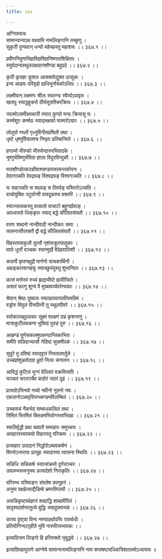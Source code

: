 ```yaml
---
title: ३६७

---
```

अग्निरुवाच  
सामान्यान्यऽथ वक्ष्यामि नामलिङ्गानि तच्छृणु ।  
सुकृती पुण्यवान् धन्यो महेच्छस्तु महाशयः ।। ३६७.१ ।।  
  
प्रवीणनिपुणाभिज्ञविज्ञविज्ञनिष्णातशिक्षिताः ।  
स्युर्वदान्यस्थूललक्षदानशौण्डा बहुप्रदे ।। ३६७.२ ।।  
  
कृती कृतज्ञः कुशल आसक्तोद्युक्त उत्सुकः ।  
इभ्य आढ्यः परिवृढो ह्यधिभूर्नायकोऽधिपः ।। ३६७.३ ।।  
  
लक्ष्मीवान् लक्ष्मणः श्रीलः स्वतन्त्रः स्वैर्य्यऽपावृतः ।  
खलपूः स्याद्धहुकरो दीर्घसूत्रश्चिरक्रियः ।। ३६७.४ ।।  
  
जाल्मोऽसमीक्ष्यकारी स्यात् कुण्ठो मन्दः क्रियासु यः ।  
कर्म्मशूरः कर्म्मठः स्याद्भक्षको घस्मरोऽद्मरः ।। ३६७.५ ।।  
  
लोलुपो गर्घ्लो गृध्नुर्विनीतप्रश्रितौ तथा ।  
धृष्टे धृष्णुर्वियातश्च निभृतः प्रतिबान्विते ।। ३६७.६ ।।  
  
प्रगल्भो भीरुको भीरुर्वन्दारुरभिवादके ।  
भूष्णुर्भविष्णुर्भविता ज्ञाता विदुरविन्दुकौ ।। ३६७.७ ।।  
  
मत्तशौण्डोत्कटक्षीवाश्चण्डस्त्वत्यन्तकोपनः ।  
देवानञ्चति देवद्र्यङ् विश्वद्र्यङ् विश्वगञ्चति ।। ३६७.८ ।।  
  
यः सहाञ्चति स सध्र्यङ् स तिर्य्यङ् यस्तिरोऽञ्चति ।  
वाचोयुक्तिः पटुर्वाग्मी वावदूकश्च वक्तरि ।। ३६७.९ ।।  
  
स्याज्जल्पकस्तु वाचालो वाचाटो बहुगर्ह्यवाक् ।  
अपध्वस्तो धिक्‌कृतः स्याद्‌ बद्धे कीलितसंयतौ ।। ३६७.१० ।।  
  
वरणः शब्दनो नान्दीवादी नान्दीकरः समाः ।  
व्यसनार्त्तोपरक्तौ द्वौ बद्धे कीलितसंयतौ ।। ३६७.११ ।।  
  
विहस्तव्याकुलौ तुल्यौ नृशंसक्रूरघातुकाः ।  
पापो धूर्त्तो वञ्चकः स्यान्मूर्खे वैदेहवालिशौ ।। ३६७.१२ ।।  
  
कदर्य्ये कृपणक्षुद्रौ मार्गणो याचकार्थिनौ ।  
अहङ्कारवानहंयुः स्याच्छुभंयुस्तु शुभान्वितः ।। ३६७.१३ ।।  
  
कात्तं मनोरमं रुच्यं हृद्याभीष्टे ह्यभीप्सिते ।  
असारं फल्गु शून्यं वै मुख्यवर्य्यवरेण्यकाः ।। ३६७.१४ ।।  
  
श्रेयान् श्रेष्ठः पुष्कलः स्यात्प्राग्र्याग्र्यग्रीयमग्रिमं ।  
वड्रोरु विपुलं पीनपीव्नी तु स्थूलपीवरे ।। ३६७.१५ ।।  
  
स्तोकाल्पक्षुल्लकाः सूक्ष्मं श्लक्ष्णं दभ्रं कृशन्तनु ।  
मात्राकुटीलवकणा भूयिष्ठं पुरुहं पुरु ।। ३६७.१६ ।।  
  
अखण्डं पूर्णसकलमुपकण्ठान्तिकाभितः ।  
समीपे सन्निदाभ्यासौ नेदिष्ठं सुसमीपकं ।। ३६७.१७ ।।  
  
सुदूरे तु दविष्ठं स्याद्‌वृत्तं निस्तलवर्तुले ।  
उच्चप्रांशून्नतोदग्रा ध्रुवो नित्यः सनातनः ।। ३६७.१८ ।।  
  
आविद्धं कुटिलं भुग्नं वेल्लितं वक्रमित्यपि ।  
चञ्चलं चरलञ्चैव कठोरं जठरं दृढ़ं ।। ३६७.१९ ।।  
  
प्रत्यग्रोऽभिनवो नव्यो नवीनो नूतनो नवः ।  
एकतानोऽन्न्यवृत्तिरुच्चण्डमविलम्बितं ।। ३६७.२० ।।  
  
उच्चावचं नैकभेदं सम्बाधकलिलं तथा ।  
तिमितं स्तिमितं क्लिन्नमभियोगस्त्वभिग्रहः ।। ३६७.२१ ।।  
  
स्फतिर्वृद्धौ प्रथा ख्यातौ समाहारः समुच्चयः ।  
अपहारस्त्वपचयो विहारस्तु परिक्रमः ।। ३६७.२२ ।।  
  
प्रत्याहार उपादानं निर्द्धारोऽब्यवकर्षणं ।  
विघ्नोऽन्तरायः प्रत्यूहः स्यादास्या त्वासना स्थितिः ।। ३६७.२३ ।।  
  
सन्निधिः सन्निकर्षः स्यात्संक्रमो दुर्गसञ्चरः ।  
उपलम्भस्त्वनुभवः प्रत्यादेशो निराकृतिः ।। ३६७.२४ ।।  
  
परिरम्भः परिष्वङ्गः संश्लेष उपगूहनं ।  
अनुमा पक्षहेत्वाद्यैडिम्बे भ्रमरविप्लवौ ।। ३६७.२५ ।।  
  
असन्निकृष्टार्थज्ञानं शब्दाद्धि शाब्दमीरितं ।  
सादृश्यदर्शनात्तुल्ये बुद्धिः स्यादुपमानकं ।। ३६७.२६ ।।  
  
काय्य दृष्ट्वा विना नस्यादर्थापत्तिः परार्थधीः ।  
प्रतियोगिन्यऽगृहीते भुवि नास्तीत्यभावकः ।।  
  
इत्यादिनाम लिङ्गो हि हरिरुक्तो नृबुद्धये ।। ३६७.२७ ।।  
  
इत्यादिमहापुराणे आग्नेये सामान्यनामलिङ्गानि नाम सप्तषष्ट्यधिकत्रिशततमोऽध्याययः ॥